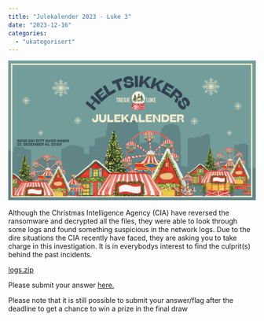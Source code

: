 ```yaml
---
title: "Julekalender 2023 - Luke 3"
date: "2023-12-16"
categories: 
  - "ukategorisert"
---
```




![Luke 3bilde](/public/julekalender/luke3.png)

Although the Christmas Intelligence Agency (CIA) have reversed the ransomware and decrypted all the files, they were able to look through some logs and found something suspicious in the network logs. 
Due to the dire situations the CIA recently have faced, they are asking you to take charge in this investigation. It is in everybodys interest to find the culprit(s) behind the past incidents.

[logs.zip](/public/julekalender/logs.zip)

Please submit your answer [here.](https://forms.gle/jKZV3eKzqJtorDGw8)

Please note that it is still possible to submit your answer/flag after the deadline to get a chance to win a prize in the final draw
